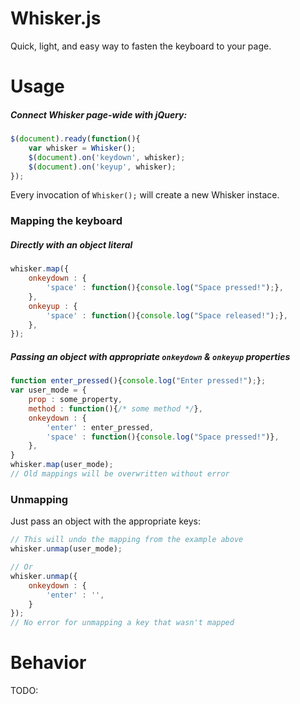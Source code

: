 # Whisker.js

Quick, light, and easy way to fasten the keyboard to your page.

# Usage

##### Connect Whisker page-wide with jQuery:
```javascript
$(document).ready(function(){
	var whisker = Whisker();
	$(document).on('keydown', whisker);
	$(document).on('keyup', whisker);
});
```
Every invocation of `Whisker();` will create a new Whisker instace.

### Mapping the keyboard

##### Directly with an object literal
```Javascript
whisker.map({
	onkeydown : {
		'space' : function(){console.log("Space pressed!");},
	},
	onkeyup : {
		'space' : function(){console.log("Space released!");},
	},
});
```

##### Passing an object with appropriate `onkeydown` & `onkeyup` properties
```Javascript
function enter_pressed(){console.log("Enter pressed!");};
var user_mode = {
	prop : some_property,
	method : function(){/* some method */},
	onkeydown : {
		'enter' : enter_pressed,
		'space' : function(){console.log("Space pressed!")},
	},
}
whisker.map(user_mode);
// Old mappings will be overwritten without error
```

### Unmapping

Just pass an object with the appropriate keys:
```Javascript
// This will undo the mapping from the example above
whisker.unmap(user_mode);

// Or
whisker.unmap({
	onkeydown : {
		'enter' : '',
	}
});
// No error for unmapping a key that wasn't mapped
```

# Behavior

TODO:
